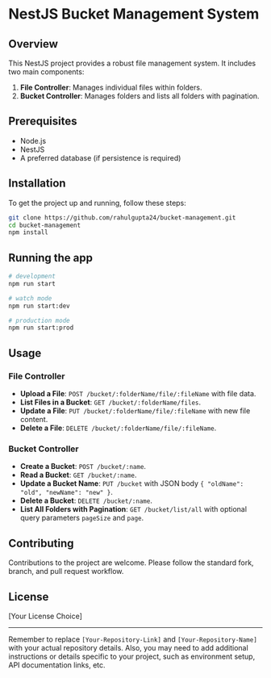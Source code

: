 
# NestJS Bucket Management System

## Overview
This NestJS project provides a robust file management system. It includes two main components:
1. **File Controller**: Manages individual files within folders.
2. **Bucket Controller**: Manages folders and lists all folders with pagination.

## Prerequisites
- Node.js
- NestJS
- A preferred database (if persistence is required)

## Installation

To get the project up and running, follow these steps:

```bash
git clone https://github.com/rahulgupta24/bucket-management.git
cd bucket-management
npm install
```

## Running the app

```bash
# development
npm run start

# watch mode
npm run start:dev

# production mode
npm run start:prod
```

## Usage

### File Controller
- **Upload a File**: `POST /bucket/:folderName/file/:fileName` with file data.
- **List Files in a Bucket**: `GET /bucket/:folderName/files`.
- **Update a File**: `PUT /bucket/:folderName/file/:fileName` with new file content.
- **Delete a File**: `DELETE /bucket/:folderName/file/:fileName`.

### Bucket Controller
- **Create a Bucket**: `POST /bucket/:name`.
- **Read a Bucket**: `GET /bucket/:name`.
- **Update a Bucket Name**: `PUT /bucket` with JSON body `{ "oldName": "old", "newName": "new" }`.
- **Delete a Bucket**: `DELETE /bucket/:name`.
- **List All Folders with Pagination**: `GET /bucket/list/all` with optional query parameters `pageSize` and `page`.

## Contributing
Contributions to the project are welcome. Please follow the standard fork, branch, and pull request workflow.

## License
[Your License Choice]

---

Remember to replace `[Your-Repository-Link]` and `[Your-Repository-Name]` with your actual repository details. Also, you may need to add additional instructions or details specific to your project, such as environment setup, API documentation links, etc.